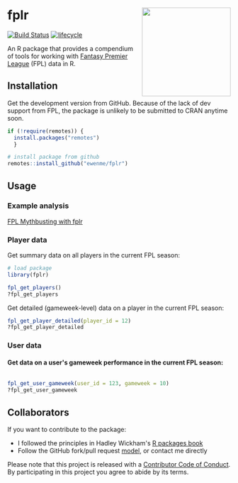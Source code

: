 
fplr <img src="fplHex.png" align="right" height="200" />
========================================================

[![Build Status](https://travis-ci.org/ewenme/fplR.png)](https://travis-ci.org/ewenme/fplR) [![lifecycle](https://img.shields.io/badge/lifecycle-experimental-orange.svg)](https://www.tidyverse.org/lifecycle/#maturing)

An R package that provides a compendium of tools for working with [Fantasy Premier League](https://fantasy.premierleague.com) (FPL) data in R.

Installation
------------

Get the development version from GitHub. Because of the lack of dev support from FPL, the package is unlikely to be submitted to CRAN anytime soon.

``` r
if (!require(remotes)) {
  install.packages("remotes") 
  }

# install package from github
remotes::install_github("ewenme/fplr")
```

Usage
-----

### Example analysis

[FPL Mythbusting with fplr](https://ewen.io/2017/06/25/fpl-mythbusting-with-fplr/)

### Player data

Get summary data on all players in the current FPL season:

``` r
# load package
library(fplr)

fpl_get_players()
?fpl_get_players
```

Get detailed (gameweek-level) data on a player in the current FPL season:

``` r
fpl_get_player_detailed(player_id = 12)
?fpl_get_player_detailed
```

### User data

#### Get data on a user's gameweek performance in the current FPL season:

``` r

fpl_get_user_gameweek(user_id = 123, gameweek = 10)
?fpl_get_user_gameweek
```

Collaborators
-------------

If you want to contribute to the package:

-   I followed the principles in Hadley Wickham's [R packages book](http://r-pkgs.had.co.nz/)
-   Follow the GitHub fork/pull request [model](https://guides.github.com/introduction/flow/), or contact me directly

Please note that this project is released with a [Contributor Code of Conduct](CODE_OF_CONDUCT.md). By participating in this project you agree to abide by its terms.
